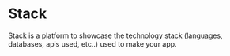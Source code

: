 # Stack

Stack is a platform to showcase the technology stack (languages, databases, apis used, etc..) used to make your app.

